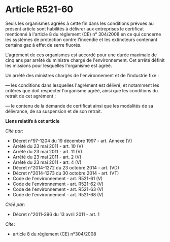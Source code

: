 # Article R521-60

Seuls les organismes agréés à cette fin dans les conditions prévues au présent article sont habilités à délivrer aux
entreprises le certificat mentionné à l'article 8 du règlement (CE) n° 304/2008 en ce qui concerne les systèmes de protection
contre l'incendie et les extincteurs contenant certains gaz à effet de serre fluorés.

L'agrément de ces organismes est accordé pour une durée maximale de cinq ans par arrêté du ministre chargé de
l'environnement. Cet arrêté définit les missions pour lesquelles l'organisme est agréé.

Un arrêté des ministres chargés de l'environnement et de l'industrie fixe :

― les conditions dans lesquelles l'agrément est délivré, et notamment les critères que doit respecter l'organisme agréé,
ainsi que les conditions du retrait de cet agrément ;

― le contenu de la demande de certificat ainsi que les modalités de sa délivrance, de sa suspension et de son retrait.

**Liens relatifs à cet article**

_Cité par_:

  - Décret n°97-1204 du 19 décembre 1997 - art. Annexe (V)
  - Arrêté du 23 mai 2011 - art. 10 (V)
  - Arrêté du 23 mai 2011 - art. 11 (V)
  - Arrêté du 23 mai 2011 - art. 2 (V)
  - Arrêté du 23 mai 2011 - art. 4 (V)
  - Décret n°2014-1272 du 23 octobre 2014 - art. (VD)
  - Décret n°2014-1273 du 30 octobre 2014 - art. (VT)
  - Code de l'environnement - art. R521-61 (V)
  - Code de l'environnement - art. R521-62 (V)
  - Code de l'environnement - art. R521-63 (V)
  - Code de l'environnement - art. R521-68 (V)

_Créé par_:

  - Décret n°2011-396 du 13 avril 2011 - art. 1

_Cite_:

  - article 8 du règlement (CE) n°304/2008
